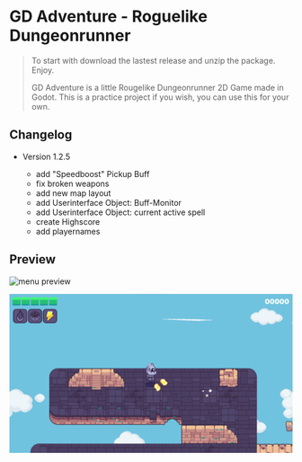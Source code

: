 # GD Adventure - Roguelike Dungeonrunner #

> To start with download the lastest release and unzip the package. Enjoy.
>
> GD Adventure is a little Rougelike Dungeonrunner 2D Game made in Godot. This is a practice project if you wish, you can use this for your own.

## Changelog ##

- Version 1.2.5
  
  - add "Speedboost" Pickup Buff
  - fix broken weapons
  - add new map layout
  - add Userinterface Object: Buff-Monitor
  - add Userinterface Object: current active spell
  - create Highscore
  - add playernames

## Preview ##

![menu preview](https://github.com/sera619/GD-Adventure-Godot/blob/master/external/Sample2.png?raw=true)

![preview Image](https://github.com/sera619/GD-Adventure-Godot/blob/master/external/Sample1.png?raw=true)
